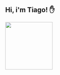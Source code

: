 ## Hi, i'm Tiago! ✋
 
<div>
	<img  height="150em" src="https://github-readme-stats.vercel.app/api?username=tidrt&theme=vision-friendly-dark&show_icons=true&include_all_commits=true&count_private=true"/>
</div>
<br>





